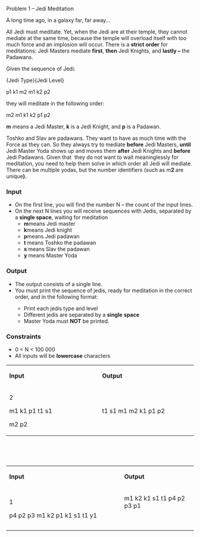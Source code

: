 <p>Problem 1 &ndash; Jedi Meditation</p>
<p>A long time ago, in a galaxy far, far away...</p>
<p>All Jedi must meditate. Yet, when the Jedi are at their temple, they cannot mediate at the same time, because the temple will overload itself with too much force and an implosion will occur. There is a <strong>strict</strong> <strong>order</strong> for meditations: Jedi Masters mediate <strong>first</strong>, <strong>then</strong> Jedi Knights, and <strong>lastly &ndash;</strong> the Padawans.</p>
<p>Given the sequence of Jedi:</p>
<p>{Jedi Type}{Jedi Level}</p>
<p>p1 k1 m2 m1 k2 p2</p>
<p>they will meditate in the following order:</p>
<p>m2 m1 k1 k2 p1 p2</p>
<p><strong>m</strong>&nbsp;means a Jedi Master,&nbsp;<strong>k</strong>&nbsp;is a Jedi Knight, and&nbsp;<strong>p</strong>&nbsp;is a Padawan.</p>
<p>Toshko and Slav are padawans. They want to have as much time with the Force as they can. So they always try to mediate <strong>before</strong> Jedi Masters, <strong>until</strong> Jedi Master Yoda shows up and moves them <strong>after</strong> Jedi Knights and <strong>before</strong> Jedi Padawans. Given that &nbsp;they do not want to wait meaninglessly for meditation, you need to help them solve in which order all Jedi will mediate. There can be multiple yodas, but the number identifiers (such as m<strong>2 </strong>are unique<strong>).</strong></p>
<h3>Input</h3>
<ul>
<li>On the first line, you will find the number N &ndash; the count of the input lines.</li>
<li>On the next N lines you will receive sequences with Jedis, separated by a <strong>single space</strong>, waiting for meditation
<ul>
<li><strong>m</strong>means Jedi master</li>
<li><strong>k</strong>means Jedi knight</li>
<li><strong>p</strong>means Jedi padawan</li>
<li><strong>t </strong>means Toshko the padawan</li>
<li><strong>s </strong>means Slav the padawan</li>
<li><strong>y </strong>means Master Yoda</li>
</ul>
</li>
</ul>
<h3>Output</h3>
<ul>
<li>The output consists of a single line.</li>
<li>You must print the sequence of jedis, ready for meditation in the correct order, and in the following format:</li>
<ul>
<li>Print each jedis type and level</li>
<li>Different jedis are separated by a <strong>single</strong> <strong>space</strong></li>
<li>Master Yoda must <strong>NOT</strong> be printed.</li>
</ul>
</ul>
<h3>Constraints</h3>
<ul>
<li>0 &lt; N &lt; 100 000</li>
<li>All inputs will be <strong>lowercase</strong> characters</li>
</ul>
<table width="611">
<tbody>
<tr>
<td width="305">
<p><strong>Input</strong></p>
</td>
<td width="306">
<p><strong>Output</strong></p>
</td>
</tr>
<tr>
<td width="305">
<p>2</p>
<p>m1 k1 p1 t1 s1</p>
<p>m2 p2</p>
</td>
<td width="306">
<p>t1 s1 m1 m2 k1 p1 p2</p>
</td>
</tr>
</tbody>
</table>
<p>&nbsp;</p>
<p>&nbsp;</p>
<table width="611">
<tbody>
<tr>
<td width="387">
<p><strong>Input</strong></p>
</td>
<td width="225">
<p><strong>Output</strong></p>
</td>
</tr>
<tr>
<td width="387">
<p>1</p>
<p>p4 p2 p3 m1 k2 p1 k1 s1 t1 y1</p>
</td>
<td width="225">
<p>m1 k2 k1 s1 t1 p4 p2 p3 p1</p>
<p>&nbsp;</p>
</td>
</tr>
</tbody>
</table>
<p>&nbsp;</p>
<p>&nbsp;</p>